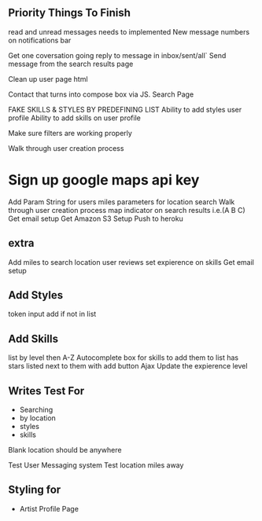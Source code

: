 Priority Things To Finish
-----------------------------
read and unread messages needs to implemented
New message numbers on notifications bar

Get one coversation going
reply to message in inbox/sent/all`
Send message from the search results page

Clean up user page html

Contact that turns into compose box via JS. Search Page

FAKE SKILLS & STYLES BY PREDEFINING LIST
Ability to add styles user profile
Ability to add skills on user profile

Make sure filters are working properly

Walk through user creation process

Sign up google maps api key
=======
Add Param String for users
miles parameters for location search
Walk through user creation process
map indicator on search results i.e.(A B C)
Get email setup
Get Amazon S3 Setup
Push to heroku

extra
--------
Add miles to search location
user reviews
set expierence on skills
Get email setup




Add Styles
----------
token input
add if not in list

Add Skills
----------
list by level then A-Z
Autocomplete box for skills to add them to list
has stars listed next to them with add button
Ajax Update the expierence level

Writes Test For
--------------
* Searching
* by location
* styles
* skills

Blank location should be anywhere

Test User Messaging system
Test location miles away

Styling for 
-----------
* Artist Profile Page


